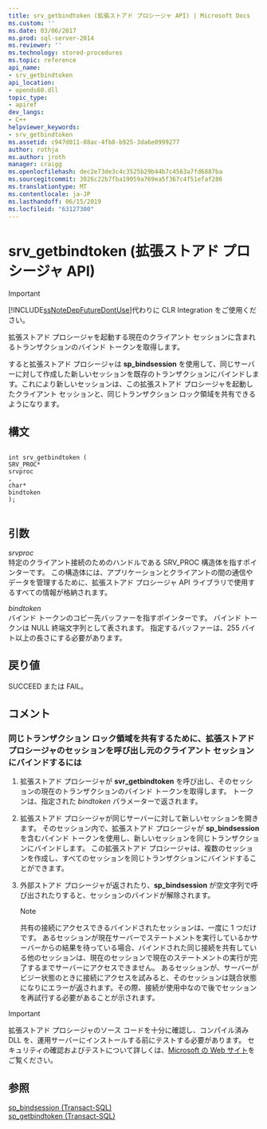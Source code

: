 ```yaml
---
title: srv_getbindtoken (拡張ストアド プロシージャ API) | Microsoft Docs
ms.custom: ''
ms.date: 03/06/2017
ms.prod: sql-server-2014
ms.reviewer: ''
ms.technology: stored-procedures
ms.topic: reference
api_name:
- srv_getbindtoken
api_location:
- opends60.dll
topic_type:
- apiref
dev_langs:
- C++
helpviewer_keywords:
- srv_getbindtoken
ms.assetid: c947d011-08ac-4fb8-b925-3da6e0999277
author: rothja
ms.author: jroth
manager: craigg
ms.openlocfilehash: dec2e73de3c4c3525b29b44b7c4563a7fd6887ba
ms.sourcegitcommit: 3026c22b7fba19059a769ea5f367c4f51efaf286
ms.translationtype: MT
ms.contentlocale: ja-JP
ms.lasthandoff: 06/15/2019
ms.locfileid: "63127300"
---
```

# <a name="srvgetbindtoken-extended-stored-procedure-api"></a>srv_getbindtoken (拡張ストアド プロシージャ API)
    
> [!IMPORTANT]  
>  [!INCLUDE[ssNoteDepFutureDontUse](../../includes/ssnotedepfuturedontuse-md.md)]代わりに CLR Integration をご使用ください。  
  
 拡張ストアド プロシージャを起動する現在のクライアント セッションに含まれるトランザクションのバインド トークンを取得します。  
  
 すると拡張ストアド プロシージャは **sp_bindsession** を使用して、同じサーバーに対して作成した新しいセッションを既存のトランザクションにバインドします。これにより新しいセッションは、この拡張ストアド プロシージャを起動したクライアント セッションと、同じトランザクション ロック領域を共有できるようになります。  
  
## <a name="syntax"></a>構文  
  
```  
  
int srv_getbindtoken (  
SRV_PROC*  
srvproc  
,  
char*  
bindtoken  
);  
  
```  
  
## <a name="arguments"></a>引数  
 *srvproc*  
 特定のクライアント接続のためのハンドルである SRV_PROC 構造体を指すポインターです。 この構造体には、アプリケーションとクライアントの間の通信やデータを管理するために、拡張ストアド プロシージャ API ライブラリで使用するすべての情報が格納されます。  
  
 *bindtoken*  
 バインド トークンのコピー先バッファーを指すポインターです。 バインド トークンは NULL 終端文字列として表されます。 指定するバッファーは、255 バイト以上の長さにする必要があります。  
  
## <a name="returns"></a>戻り値  
 SUCCEED または FAIL。  
  
## <a name="remarks"></a>コメント  
  
### <a name="to-bind-an-extended-stored-procedure-session-to-the-client-session-that-called-it-so-they-share-the-same-transaction-lock-space"></a>同じトランザクション ロック領域を共有するために、拡張ストアド プロシージャのセッションを呼び出し元のクライアント セッションにバインドするには  
  
1.  拡張ストアド プロシージャが **svr_getbindtoken** を呼び出し、そのセッションの現在のトランザクションのバインド トークンを取得します。 トークンは、指定された *bindtoken* パラメーターで返されます。  
  
2.  拡張ストアド プロシージャが同じサーバーに対して新しいセッションを開きます。 そのセッション内で、拡張ストアド プロシージャが **sp_bindsession** を含むバインド トークンを使用し、新しいセッションを同じトランザクションにバインドします。 この拡張ストアド プロシージャは、複数のセッションを作成し、すべてのセッションを同じトランザクションにバインドすることができます。  
  
3.  外部ストアド プロシージャが返されたり、**sp_bindsession** が空文字列で呼び出されたりすると、セッションのバインドが解除されます。  
  
    > [!NOTE]  
    >  共有の接続にアクセスできるバインドされたセッションは、一度に 1 つだけです。 あるセッションが現在サーバーでステートメントを実行しているかサーバーからの結果を待っている場合、バインドされた同じ接続を共有している他のセッションは、現在のセッションで現在のステートメントの実行が完了するまでサーバーにアクセスできません。 あるセッションが、サーバーがビジー状態のときに接続にアクセスを試みると、そのセッションは競合状態になりにエラーが返されます。その際、接続が使用中なので後でセッションを再試行する必要があることが示されます。  
  
> [!IMPORTANT]  
>  拡張ストアド プロシージャのソース コードを十分に確認し、コンパイル済み DLL を、運用サーバーにインストールする前にテストする必要があります。 セキュリティの確認およびテストについて詳しくは、[Microsoft の Web サイト](https://go.microsoft.com/fwlink/?LinkID=54761&amp;clcid=0x409https://msdn.microsoft.com/security/)をご覧ください。  
  
## <a name="see-also"></a>参照  
 [sp_bindsession &#40;Transact-SQL&#41;](/sql/relational-databases/system-stored-procedures/sp-bindsession-transact-sql)   
 [sp_getbindtoken &#40;Transact-SQL&#41;](/sql/relational-databases/system-stored-procedures/sp-getbindtoken-transact-sql)  
  
  
